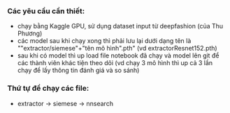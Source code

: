 ### Các yêu cầu cần thiết:
- chạy bằng Kaggle GPU, sử dụng dataset input từ deepfashion (của Thu Phương)
- các model sau khi chạy xong thì phải lưu lại dưới dạng tên là ""extractor/siemese"+"tên mô hình".pth" (vd extractorResnet152.pth)
- sau khi có model thì up load file notebook đã chạy và model lên git để các thành viên khác tiện theo dõi (vd chạy 3 mô hình thì up cả 3 lần chạy để lấy thông tin đánh giá và so sánh)
  
### Thứ tự để chạy các file:
- extractor -> siemese -> nnsearch
  

